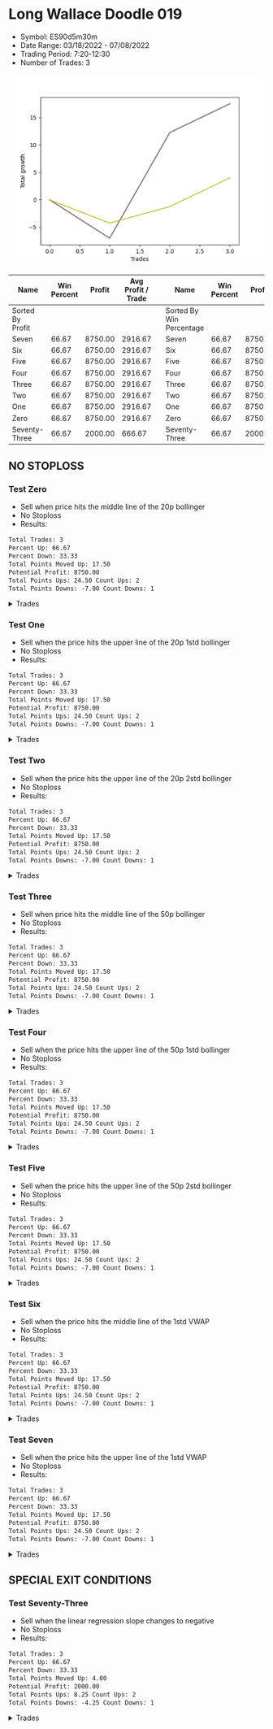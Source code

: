# Long Wallace Doodle 019 
- Symbol: ES90d5m30m
- Date Range: 03/18/2022 - 07/08/2022
- Trading Period: 7:20-12:30
- Number of Trades: 3

![Plot](LongWallaceDoodle019ES90d5m30m.png)

| Name | Win Percent | Profit | Avg Profit / Trade |     | Name | Win Percent | Profit | Avg Profit / Trade |
| ---- | ----------- | ------ | ------------------ | --- | ---- | ----------- | ------ | ------------------ |
| Sorted By <br> Profit | | | | | Sorted By <br> Win Percentage ||||
| Seven | 66.67 | 8750.00 | 2916.67 |     | Seven | 66.67 | 8750.00 | 2916.67 |
| Six | 66.67 | 8750.00 | 2916.67 |     | Six | 66.67 | 8750.00 | 2916.67 |
| Five | 66.67 | 8750.00 | 2916.67 |     | Five | 66.67 | 8750.00 | 2916.67 |
| Four | 66.67 | 8750.00 | 2916.67 |     | Four | 66.67 | 8750.00 | 2916.67 |
| Three | 66.67 | 8750.00 | 2916.67 |     | Three | 66.67 | 8750.00 | 2916.67 |
| Two | 66.67 | 8750.00 | 2916.67 |     | Two | 66.67 | 8750.00 | 2916.67 |
| One | 66.67 | 8750.00 | 2916.67 |     | One | 66.67 | 8750.00 | 2916.67 |
| Zero | 66.67 | 8750.00 | 2916.67 |     | Zero | 66.67 | 8750.00 | 2916.67 |
| Seventy-Three | 66.67 | 2000.00 | 666.67 |     | Seventy-Three | 66.67 | 2000.00 | 666.67 |

## NO STOPLOSS

### Test Zero
* Sell when price hits the middle line of the 20p bollinger
* No Stoploss
* Results:
```
Total Trades: 3
Percent Up: 66.67
Percent Down: 33.33
Total Points Moved Up: 17.50
Potential Profit: 8750.00
Total Points Ups: 24.50 Count Ups: 2
Total Points Downs: -7.00 Count Downs: 1
```

<details><summary>Trades</summary>

<code>In: 2022-04-18 08:25:00		Out: 2022-04-18 08:55:55		Total Position Time: 30:55		Total Move Up: -7.00		Total to Date: -7.00</code> <br />
<code>In: 2022-05-12 09:00:00		Out: 2022-05-12 09:30:55		Total Position Time: 30:55		Total Move Up: 19.25		Total to Date: 12.25</code> <br />
<code>In: 2022-05-25 09:35:00		Out: 2022-05-25 10:05:55		Total Position Time: 30:55		Total Move Up: 5.25		Total to Date: 17.50</code> <br />


</details>

### Test One
* Sell when the price hits the upper line of the 20p 1std bollinger
* No Stoploss
* Results:
```
Total Trades: 3
Percent Up: 66.67
Percent Down: 33.33
Total Points Moved Up: 17.50
Potential Profit: 8750.00
Total Points Ups: 24.50 Count Ups: 2
Total Points Downs: -7.00 Count Downs: 1
```

<details><summary>Trades</summary>

<code>In: 2022-04-18 08:25:00		Out: 2022-04-18 08:55:55		Total Position Time: 30:55		Total Move Up: -7.00		Total to Date: -7.00</code> <br />
<code>In: 2022-05-12 09:00:00		Out: 2022-05-12 09:30:55		Total Position Time: 30:55		Total Move Up: 19.25		Total to Date: 12.25</code> <br />
<code>In: 2022-05-25 09:35:00		Out: 2022-05-25 10:05:55		Total Position Time: 30:55		Total Move Up: 5.25		Total to Date: 17.50</code> <br />


</details>

### Test Two
* Sell when the price hits the upper line of the 20p 2std bollinger
* No Stoploss
* Results:
```
Total Trades: 3
Percent Up: 66.67
Percent Down: 33.33
Total Points Moved Up: 17.50
Potential Profit: 8750.00
Total Points Ups: 24.50 Count Ups: 2
Total Points Downs: -7.00 Count Downs: 1
```

<details><summary>Trades</summary>

<code>In: 2022-04-18 08:25:00		Out: 2022-04-18 08:55:55		Total Position Time: 30:55		Total Move Up: -7.00		Total to Date: -7.00</code> <br />
<code>In: 2022-05-12 09:00:00		Out: 2022-05-12 09:30:55		Total Position Time: 30:55		Total Move Up: 19.25		Total to Date: 12.25</code> <br />
<code>In: 2022-05-25 09:35:00		Out: 2022-05-25 10:05:55		Total Position Time: 30:55		Total Move Up: 5.25		Total to Date: 17.50</code> <br />


</details>

### Test Three
* Sell when price hits the middle line of the 50p bollinger
* No Stoploss
* Results:
```
Total Trades: 3
Percent Up: 66.67
Percent Down: 33.33
Total Points Moved Up: 17.50
Potential Profit: 8750.00
Total Points Ups: 24.50 Count Ups: 2
Total Points Downs: -7.00 Count Downs: 1
```

<details><summary>Trades</summary>

<code>In: 2022-04-18 08:25:00		Out: 2022-04-18 08:55:55		Total Position Time: 30:55		Total Move Up: -7.00		Total to Date: -7.00</code> <br />
<code>In: 2022-05-12 09:00:00		Out: 2022-05-12 09:30:55		Total Position Time: 30:55		Total Move Up: 19.25		Total to Date: 12.25</code> <br />
<code>In: 2022-05-25 09:35:00		Out: 2022-05-25 10:05:55		Total Position Time: 30:55		Total Move Up: 5.25		Total to Date: 17.50</code> <br />


</details>

### Test Four
* Sell when the price hits the upper line of the 50p 1std bollinger
* No Stoploss
* Results:
```
Total Trades: 3
Percent Up: 66.67
Percent Down: 33.33
Total Points Moved Up: 17.50
Potential Profit: 8750.00
Total Points Ups: 24.50 Count Ups: 2
Total Points Downs: -7.00 Count Downs: 1
```

<details><summary>Trades</summary>

<code>In: 2022-04-18 08:25:00		Out: 2022-04-18 08:55:55		Total Position Time: 30:55		Total Move Up: -7.00		Total to Date: -7.00</code> <br />
<code>In: 2022-05-12 09:00:00		Out: 2022-05-12 09:30:55		Total Position Time: 30:55		Total Move Up: 19.25		Total to Date: 12.25</code> <br />
<code>In: 2022-05-25 09:35:00		Out: 2022-05-25 10:05:55		Total Position Time: 30:55		Total Move Up: 5.25		Total to Date: 17.50</code> <br />


</details>

### Test Five
* Sell when the price hits the upper line of the 50p 2std bollinger
* No Stoploss
* Results:
```
Total Trades: 3
Percent Up: 66.67
Percent Down: 33.33
Total Points Moved Up: 17.50
Potential Profit: 8750.00
Total Points Ups: 24.50 Count Ups: 2
Total Points Downs: -7.00 Count Downs: 1
```

<details><summary>Trades</summary>

<code>In: 2022-04-18 08:25:00		Out: 2022-04-18 08:55:55		Total Position Time: 30:55		Total Move Up: -7.00		Total to Date: -7.00</code> <br />
<code>In: 2022-05-12 09:00:00		Out: 2022-05-12 09:30:55		Total Position Time: 30:55		Total Move Up: 19.25		Total to Date: 12.25</code> <br />
<code>In: 2022-05-25 09:35:00		Out: 2022-05-25 10:05:55		Total Position Time: 30:55		Total Move Up: 5.25		Total to Date: 17.50</code> <br />


</details>

### Test Six
* Sell when the price hits the middle line of the 1std VWAP
* No Stoploss
* Results:
```
Total Trades: 3
Percent Up: 66.67
Percent Down: 33.33
Total Points Moved Up: 17.50
Potential Profit: 8750.00
Total Points Ups: 24.50 Count Ups: 2
Total Points Downs: -7.00 Count Downs: 1
```

<details><summary>Trades</summary>

<code>In: 2022-04-18 08:25:00		Out: 2022-04-18 08:55:55		Total Position Time: 30:55		Total Move Up: -7.00		Total to Date: -7.00</code> <br />
<code>In: 2022-05-12 09:00:00		Out: 2022-05-12 09:30:55		Total Position Time: 30:55		Total Move Up: 19.25		Total to Date: 12.25</code> <br />
<code>In: 2022-05-25 09:35:00		Out: 2022-05-25 10:05:55		Total Position Time: 30:55		Total Move Up: 5.25		Total to Date: 17.50</code> <br />


</details>

### Test Seven
* Sell when the price hits the upper line of the 1std VWAP
* No Stoploss
* Results:
```
Total Trades: 3
Percent Up: 66.67
Percent Down: 33.33
Total Points Moved Up: 17.50
Potential Profit: 8750.00
Total Points Ups: 24.50 Count Ups: 2
Total Points Downs: -7.00 Count Downs: 1
```

<details><summary>Trades</summary>

<code>In: 2022-04-18 08:25:00		Out: 2022-04-18 08:55:55		Total Position Time: 30:55		Total Move Up: -7.00		Total to Date: -7.00</code> <br />
<code>In: 2022-05-12 09:00:00		Out: 2022-05-12 09:30:55		Total Position Time: 30:55		Total Move Up: 19.25		Total to Date: 12.25</code> <br />
<code>In: 2022-05-25 09:35:00		Out: 2022-05-25 10:05:55		Total Position Time: 30:55		Total Move Up: 5.25		Total to Date: 17.50</code> <br />


</details>

## SPECIAL EXIT CONDITIONS 

### Test Seventy-Three
* Sell when the linear regression slope changes to negative
* No Stoploss
* Results:
```
Total Trades: 3
Percent Up: 66.67
Percent Down: 33.33
Total Points Moved Up: 4.00
Potential Profit: 2000.00
Total Points Ups: 8.25 Count Ups: 2
Total Points Downs: -4.25 Count Downs: 1
```

<details><summary>Trades</summary>

<code>In: 2022-04-18 08:25:00		Out: 2022-04-18 08:34:05		Total Position Time: 09:05		Total Move Up: -4.25		Total to Date: -4.25</code> <br />
<code>In: 2022-05-12 09:00:00		Out: 2022-05-12 09:14:05		Total Position Time: 14:05		Total Move Up: 3.00		Total to Date: -1.25</code> <br />
<code>In: 2022-05-25 09:35:00		Out: 2022-05-25 09:52:05		Total Position Time: 17:05		Total Move Up: 5.25		Total to Date: 4.00</code> <br />


</details>